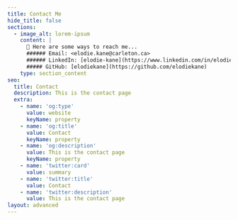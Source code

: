 ```yaml
---
title: Contact Me
hide_title: false
sections:
  - image_alt: lorem-ipsum
    content: |
      💬 Here are some ways to reach me...
      ###### Email: <elodie.kane@carleton.ca>
      ###### LinkedIn: [elodie-kane](https://www.linkedin.com/in/elodie-kane/)
      ##### GitHub: [elodiekane](https://github.com/elodiekane)
    type: section_content
seo:
  title: Contact
  description: This is the contact page
  extra:
    - name: 'og:type'
      value: website
      keyName: property
    - name: 'og:title'
      value: Contact
      keyName: property
    - name: 'og:description'
      value: This is the contact page
      keyName: property
    - name: 'twitter:card'
      value: summary
    - name: 'twitter:title'
      value: Contact
    - name: 'twitter:description'
      value: This is the contact page
layout: advanced
---
```

